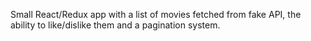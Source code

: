 Small React/Redux app with a list of movies fetched from fake API, the ability to like/dislike them and a pagination system. 
